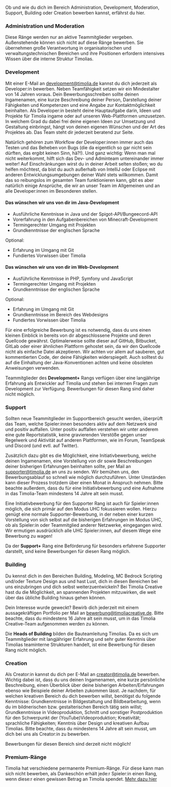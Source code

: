 Ob und wie du dich im Bereich Administration, Development, Moderation, Support, Building oder Creation bewerben kannst, erfährst du hier.

### Administration und Moderation
Diese Ränge werden nur an aktive Teammitglieder vergeben. Außenstehende können sich nicht auf diese Ränge bewerben. 
Sie übernehmen große Verantwortung in organisatorischen und verwaltungstechnischen Bereichen und ihre Positionen erfordern intensives Wissen über die interne Struktur Timolias.


### Development
Mit einer E-Mail an <a href="mailto:development@timolia.de">development@timolia.de</a> kannst du dich jederzeit als Developer:in bewerben. Neben Teamfähigkeit setzen wir ein Mindestalter von 14 Jahren voraus. 
Dein Bewerbungsschreiben sollte deinen Ingamenamen, eine kurze Beschreibung deiner Person, Darstellung deiner Fähigkeiten und Kompetenzen und eine Angabe zur Kontaktmöglichkeit beinhalten. Als Developer:in besteht deine Hauptaufgabe darin, Ideen und Projekte für Timolia ingame oder auf unseren Web-Plattformen umzusetzen. 
In welchem Grad du dabei frei deine eigenen Ideen zur Umsetzung und Gestaltung einbringst, hängt von deinen eigenen Wünschen und der Art des Projektes ab. Das Team steht dir jederzeit beratend zur Seite.

Natürlich gehören zum Workflow der Developer:innen immer auch das Testen und das Beheben von Bugs (die da eigentlich so gar nicht sein dürften, das ergibt keinen Sinn, hä?!). Und ganz wichtig: Wenn man mal nicht weiterkommt, hilft sich das Dev- und Adminteam untereinander immer weiter!
Auf Einschränkungen wirst du in deiner Arbeit selten stoßen; wo du helfen möchtest, da bist du auch außerhalb von IntelliJ oder Eclipse mit anderen Entwicklungsumgebungen deiner Wahl stets willkommen.
Damit das so reibungslos im gesamten Team funktionieren kann, gibt es aber natürlich einige Ansprüche, die wir an unser Team im Allgemeinen und an alle Developer:innen im Besonderen stellen.

#### Das wünschen wir uns von dir im Java-Development
- Ausführliche Kenntnisse in Java und der Spigot-API/Bungeecord-API
- Vorerfahrung in den Aufgabenbereichen von Minecraft-Development
- Termingerechter Umgang mit Projekten
- Grundkenntnisse der englischen Sprache

Optional:

- Erfahrung im Umgang mit Git
- Fundiertes Vorwissen über Timolia

#### Das wünschen wir uns von dir im Web-Development
- Ausführliche Kenntnisse in PHP, Symfony und JavaScript
- Termingerechter Umgang mit Projekten
- Grundkenntnisse der englischen Sprache

Optional:

- Erfahrung im Umgang mit Git
- Grundkenntnisse im Bereich des Webdesigns
- Fundiertes Vorwissen über Timolia

Für eine erfolgreiche Bewerbung ist es notwendig, dass du uns einen kleinen Einblick in bereits von dir abgeschlossene Projekte und deren Quellcode gewährst. Optimalerweise sollte dieser auf GitHub, Bitbucket, GitLab oder einer ähnlichen Plattform gehostet sein, da wir den Quellcode nicht als einfache Datei akzeptieren. 
Wir achten vor allem auf sauberen, gut kommentierten Code, der deine Fähigkeiten widerspiegelt. Auch solltest du auf die Einhaltung der Java-Konventionen achten und keine obsoleten Anweisungen verwenden. 

Teammitglieder des <b>Development+</b> Rangs verfügen über eine langjährige Erfahrung als Entwickler auf Timolia und stehen bei internen Fragen zum Development zur Verfügung. Bewerbungen für diesen Rang sind daher nicht möglich.


### Support
Sollten neue Teammitglieder im Supportbereich gesucht werden, überprüft das Team, welche Spieler:innen besonders aktiv auf dem Netzwerk sind und positiv auffallen.
Unter positiv auffallen verstehen wir unter anderem eine gute Reportstatistik, keine gravierenden Verstöße gegen unser Regelwerk und Aktivität auf anderen Plattformen,
wie im Forum, TeamSpeak und Discord (und evtl. auf Twitter).

Zusätzlich dazu gibt es die Möglichkeit, eine Initiativbewerbung, welche deinen Ingamenamen, eine Vorstellung von dir sowie Beschreibungen deiner bisherigen Erfahrungen beinhalten sollte,
per Mail an <a href="mailto:supporter@timolia.de">supporter@timolia.de</a> an uns zu senden. Wir bemühen uns, den Bewerbungsablauf so schnell wie möglich durchzuführen.
Unter Umständen kann dieser Prozess trotzdem über einen Monat in Anspruch nehmen.
Bitte beachte außerdem, dass du für eine Initiativbewerbung und eine Aufnahme in das Timolia-Team mindestens 14 Jahre alt sein musst.

Eine Initiativbewerbung für den Supporter Rang ist auch für Spieler:innen möglich, die sich primär auf den Modus UHC fokussieren wollen.
Hierzu genügt eine normale Supporter-Bewerbung, in der neben einer kurzen Vorstellung von sich selbst auf die bisherigen Erfahrungen im Modus UHC, ob als Spieler:in oder Teammitglied anderer Netzwerke, eingegangen wird. Wir ermutigen ausdrücklich alle UHC Spieler:innen, auf diesem Wege eine Bewerbung zu wagen!

Da der <b>Support+</b> Rang eine Beförderung für besonders erfahrene Supporter darstellt, sind keine Bewerbungen für diesen Rang möglich.


### Building
Du kennst dich in den Bereichen Building, Modeling, MC Bedrock Scripting und/oder Texture Design aus und hast Lust, dich in diesen Bereichen bei uns einzubringen und dich selbst weiterzuentwickeln?
Bei Timolia Creative hast du die Möglichkeit, an spannenden Projekten mitzuwirken, die weit über das übliche Building hinaus gehen können.

Dein Interesse wurde geweckt? Bewirb dich jederzeit mit einem aussagekräftigen Portfolio per Mail an <a href="mailto:bewerbung@timoliacreative.de">bewerbung@timoliacreative.de</a>.
Bitte beachte, dass du mindestens 16 Jahre alt sein musst, um in das Timolia Creative-Team aufgenommen werden zu können.

Die <b>Heads of Building</b> bilden die Bauteamleitung Timolias. Da es sich um Teammitglieder mit langjähriger Erfahrung und sehr guter Kenntnis über Timolias teaminterne Strukturen handelt, ist eine Bewerbung für diesen Rang nicht möglich.


### Creation
Als Creator:in kannst du dich per E-Mail an <a href="mailto:creator@timolia.de">creator@timolia.de</a> bewerben. Wichtig dabei ist, dass du uns deinen
Ingamenamen, eine kurze persönliche Beschreibung, einen Überblick über deine bisherigen Arbeiten/Erfahrungen ebenso wie Beispiele
deiner Arbeiten zukommen lässt. Je nachdem, für welchen kreativen Bereich du dich bewerben willst, benötigst du folgende Kenntnisse: Grundkenntnisse in Bildgestaltung
und Bildbearbeitung, wenn du im bildnerischen bzw. gestalterischen Bereich tätig sein willst; Grundkenntnisse in Videoproduktion, Schnitt und sonstiger
Postproduktion für den Schwerpunkt der (YouTube)Videoproduktion; Kreativität; sprachliche Fähigkeiten; Kenntnis über Design und kreativen Aufbau Timolias.
Bitte beachte, dass du mindestens 14 Jahre alt sein musst, um dich bei uns als Creator:in zu bewerben.

Bewerbungen für diesen Bereich sind derzeit nicht möglich!


### Premium-Ränge
Timolia hat verschiedene permanente Premium-Ränge. Für diese kann man sich nicht bewerben, als Dankeschön erhält jede:r Spieler:in einen Rang, 
wenn diese:r einen gewissen Betrag an Timolia spendet. [Mehr dazu hier](/ranks/premium/)
